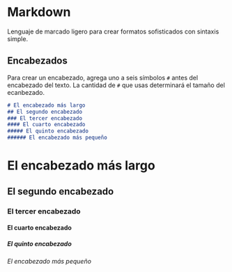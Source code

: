 # Markdown 
Lenguaje de marcado ligero para crear formatos sofisticados con sintaxis simple.
 
## Encabezados
Para crear un encabezado, agrega uno a seis símbolos `#` antes del encabezado del texto. La cantidad de `#` que usas determinará el tamaño del ecanbezado.

```markdown
# El encabezado más largo
## El segundo encabezado 
### El tercer encabezado
#### El cuarto encabezado
##### El quinto encabezado 
###### El encabezado más pequeño
```

# El encabezado más largo
## El segundo encabezado 
### El tercer encabezado
#### El cuarto encabezado
##### El quinto encabezado 
###### El encabezado más pequeño